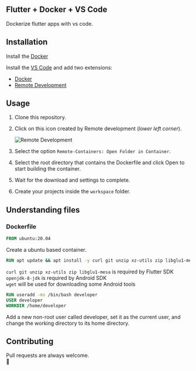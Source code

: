 ## Flutter + Docker + VS Code
Dockerize flutter apps with vs code.

## Installation

Install the [Docker](https://www.docker.com/)

Install the [VS Code](https://code.visualstudio.com/) and add two extensions:

- [Docker](https://marketplace.visualstudio.com/items?itemName=ms-azuretools.vscode-docker)
- [Remote Development](https://marketplace.visualstudio.com/items?itemName=ms-vscode-remote.vscode-remote-extensionpack)

## Usage
1. Clone this repository.

2. Click on this icon created by Remote development (*lower left corner*).

	![Remote Development](https://github.com/Navesvjv/url_images/blob/main/flutter_docker/remote_devlopment.png?raw=true)
3. Select the option ``Remote-Containers: Open Folder in Container``.
4. Select the root directory that contains the Dockerfile and click Open to start building the container.
5. Wait for the download and settings to complete.
6. Create your projects inside the ``workspace`` folder.

## Understanding files
### Dockerfile

```Dockerfile
FROM ubuntu:20.04
```
Create a ubuntu based container.


```Dockerfile
RUN apt update && apt install -y curl git unzip xz-utils zip libglu1-mesa openjdk-8-jdk wget
```
``curl git unzip xz-utils zip libglu1-mesa`` is required by Flutter SDK  
``openjdk-8-jdk`` is required by Android SDK  
``wget`` will be used for downloading some Android tools

```Dockerfile
RUN useradd -ms /bin/bash developer
USER developer
WORKDIR /home/developer
```
Add a new non-root user called developer, set it as the current user, and change the working directory to its home directory.

## Contributing
Pull requests are always welcome.  
👊